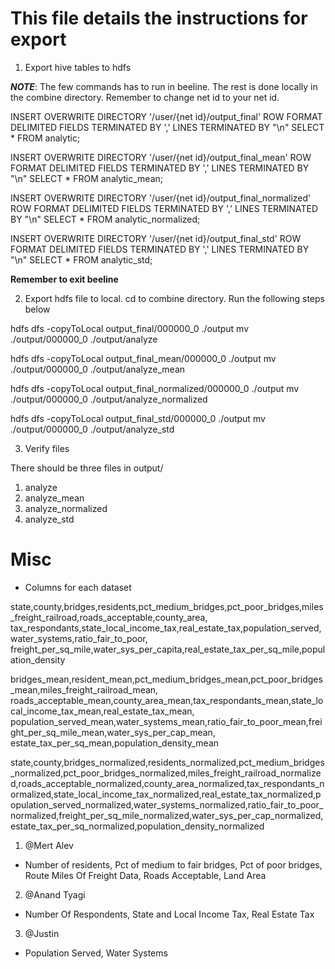 # This file details the instructions for export

1. Export hive tables to hdfs

***NOTE***: The few commands has to run in beeline. The rest is done locally in the combine directory. Remember to change net id to your net id.

INSERT OVERWRITE DIRECTORY '/user/{net id}/output_final' 
ROW FORMAT DELIMITED FIELDS TERMINATED BY ',' 
LINES TERMINATED BY "\n" 
SELECT * FROM analytic;

INSERT OVERWRITE DIRECTORY '/user/{net id}/output_final_mean'
ROW FORMAT DELIMITED FIELDS TERMINATED BY ','
LINES TERMINATED BY "\n"
SELECT * FROM analytic_mean;

INSERT OVERWRITE DIRECTORY '/user/{net id}/output_final_normalized'
ROW FORMAT DELIMITED FIELDS TERMINATED BY ','
LINES TERMINATED BY "\n"
SELECT * FROM analytic_normalized;

INSERT OVERWRITE DIRECTORY '/user/{net id}/output_final_std'
ROW FORMAT DELIMITED FIELDS TERMINATED BY ','
LINES TERMINATED BY "\n"
SELECT * FROM analytic_std;

**Remember to exit beeline**

2. Export hdfs file to local. cd to combine directory. Run the following steps below

hdfs dfs -copyToLocal output_final/000000_0 ./output
mv ./output/000000_0 ./output/analyze

hdfs dfs -copyToLocal output_final_mean/000000_0 ./output
mv ./output/000000_0 ./output/analyze_mean

hdfs dfs -copyToLocal output_final_normalized/000000_0 ./output
mv ./output/000000_0 ./output/analyze_normalized

hdfs dfs -copyToLocal output_final_std/000000_0 ./output
mv ./output/000000_0 ./output/analyze_std

3. Verify files

There should be three files in output/
1. analyze
2. analyze_mean
3. analyze_normalized
4. analyze_std

# Misc

- Columns for each dataset

state,county,bridges,residents,pct_medium_bridges,pct_poor_bridges,miles_freight_railroad,roads_acceptable,county_area, tax_respondants,state_local_income_tax,real_estate_tax,population_served,water_systems,ratio_fair_to_poor, freight_per_sq_mile,water_sys_per_capita,real_estate_tax_per_sq_mile,population_density

bridges_mean,resident_mean,pct_medium_bridges_mean,pct_poor_bridges_mean,miles_freight_railroad_mean, roads_acceptable_mean,county_area_mean,tax_respondants_mean,state_local_income_tax_mean,real_estate_tax_mean, population_served_mean,water_systems_mean,ratio_fair_to_poor_mean,freight_per_sq_mile_mean,water_sys_per_cap_mean, estate_tax_per_sq_mean,population_density_mean

state,county,bridges_normalized,residents_normalized,pct_medium_bridges_normalized,pct_poor_bridges_normalized,miles_freight_railroad_normalized,roads_acceptable_normalized,county_area_normalized,tax_respondants_normalized,state_local_income_tax_normalized,real_estate_tax_normalized,population_served_normalized,water_systems_normalized,ratio_fair_to_poor_normalized,freight_per_sq_mile_normalized,water_sys_per_cap_normalized,estate_tax_per_sq_normalized,population_density_normalized

1. @Mert Alev
 
- Number of residents, Pct of medium to fair bridges, Pct of poor bridges, Route Miles Of Freight Data, Roads Acceptable, Land Area

2. @Anand Tyagi

- Number Of Respondents, State and Local Income Tax, Real Estate Tax

3. @Justin
- Population Served, Water Systems